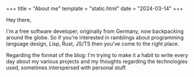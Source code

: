 +++
title = "About me"
template = "static.html"
date = "2024-03-14"
+++

Hey there,

I'm a free software developer, originally from Germany, now backpacking around the globe.
So if you're interested in ramblings about programming language design, Lisp, Rust, JS/TS then you've come to the right place.

Regarding the format of the blog: I'm trying to make it a habit to write every day about my various projects and my thoughts
regarding the technologies used, sometimes interspersed with personal stuff.